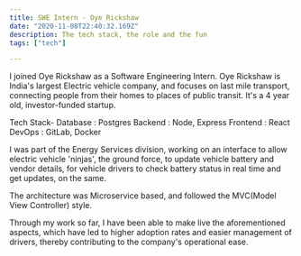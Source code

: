 ```yaml
---
title: SWE Intern - Oye Rickshaw
date: "2020-11-08T22:40:32.169Z"
description: The tech stack, the role and the fun
tags: ["tech"]

---
```


I joined Oye Rickshaw as a Software Engineering Intern. Oye Rickshaw is India's largest Electric vehicle company, and focuses on last mile transport, connecting people from their homes to places of public transit.
It's a 4 year old, investor-funded startup.

Tech Stack- Database : Postgres
Backend : Node, Express
Frontend : React
DevOps : GitLab, Docker

I was part of the Energy Services division, working on an interface to allow electric vehicle 'ninjas', the ground force, to update vehicle battery and vendor details, for vehicle drivers to check 
battery status in real time and get updates, on the same.

The architecture was Microservice based, and followed the MVC(Model View Controller) style. 

Through my work so far, I have been able to make live the aforementioned aspects, which have led to higher adoption rates and easier management of drivers, thereby contributing to the company's operational ease.